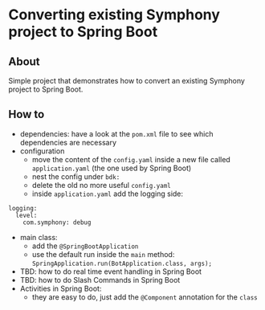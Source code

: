 # Converting existing Symphony project to Spring Boot
## About
Simple project that demonstrates how to convert an existing Symphony project to Spring Boot.

## How to
* dependencies: have a look at the `pom.xml` file to see which dependencies are necessary
* configuration
  * move the content of the `config.yaml` inside a new file called `application.yaml` (the one used by Spring Boot)
  * nest the config under `bdk:`
  * delete the old no more useful `config.yaml`
  * inside `application.yaml` add the logging side:
```
logging:
  level:
    com.symphony: debug
```
* main class:
  * add the `@SpringBootApplication`
  * use the default run inside the `main` method: `SpringApplication.run(BotApplication.class, args);`
* TBD: how to do real time event handling in Spring Boot
* TBD: how to do Slash Commands in Spring Boot
* Activities in Spring Boot:
  * they are easy to do, just add the `@Component` annotation for the `class`